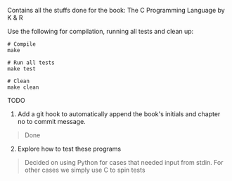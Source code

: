 Contains all the stuffs done for the book:
The C Programming Language by K & R

Use the following for compilation, running all tests and clean up:
```
# Compile
make

# Run all tests
make test

# Clean
make clean
```

TODO
1. Add a git hook to automatically append the book's initials and chapter no to commit message.
> Done
2. Explore how to test these programs
> Decided on using Python for cases that needed input from stdin. For other cases we simply use C to spin tests
 